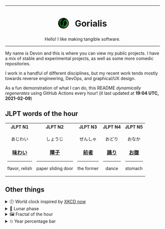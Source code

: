 ***

<h1 align="center">
<sub>
    <img src="readme/resources/avatar.png" height="36">
</sub>
&nbsp;
Gorialis
</h1>
<p align="center">
Hello! I like making tangible software.
</p>

***

My name is Devon and this is where you can view my public projects. I have a mix of stable and experimental projects, as well as some more comedic repositories.

I work in a handful of different disciplines, but my recent work tends mostly towards reverse engineering, DevOps, and graphical/UX design.

As a fun demonstration of what I can do, this README *dynamically regenerates* using GitHub Actions every hour! (it last updated at **19:04 UTC, 2021-02-09**)

<h2>JLPT words of the hour</h2>
<table>
    <tr>
        <th>JLPT N1</th>
        <th>JLPT N2</th>
        <th>JLPT N3</th>
        <th>JLPT N4</th>
        <th>JLPT N5</th>
    </tr>
    <tr>
        <td>
            <p align="center">あじわい</p>
            <h3 align="center"><b><a href="https://jisho.org/search/%E5%91%B3%E3%82%8F%E3%81%84">味わい</a></b></h3>
            <hr>
            <p align="center">flavor,<wbr> relish</p>
        </td>
        <td>
            <p align="center">しょうじ</p>
            <h3 align="center"><b><a href="https://jisho.org/search/%E9%9A%9C%E5%AD%90">障子</a></b></h3>
            <hr>
            <p align="center">paper sliding door</p>
        </td>
        <td>
            <p align="center">ぜんしゃ</p>
            <h3 align="center"><b><a href="https://jisho.org/search/%E5%89%8D%E8%80%85">前者</a></b></h3>
            <hr>
            <p align="center">the former</p>
        </td>
        <td>
            <p align="center">おどり</p>
            <h3 align="center"><b><a href="https://jisho.org/search/%E8%B8%8A%E3%82%8A">踊り</a></b></h3>
            <hr>
            <p align="center">dance</p>
        </td>
        <td>
            <p align="center">おなか</p>
            <h3 align="center"><b><a href="https://jisho.org/search/%E3%81%8A%E8%85%B9">お腹</a></b></h3>
            <hr>
            <p align="center">stomach</p>
        </td>
    </tr>
</table>

<h2>Other things</h2>
<details>
<summary>🕖  World clock inspired by <a href="https://xkcd.com/now">XKCD now</a></summary>

> <img src="generated/now.png" width="512">

</details>
<details>
<summary>🌙 Lunar phase</summary>

The moon is approximately 95.46% through its phase ().

</details>
<details>
<summary>&#x1f5bc; Fractal of the hour</summary>

> <img src="generated/fractal.png" width="512">

</details>
<details>
<summary>&#x23f2; Year percentage bar</summary>
<pre><code>2021 [██▁▁▁▁▁▁▁▁▁▁▁▁▁▁▁▁▁▁] 10.90%</code></pre>
</details>
